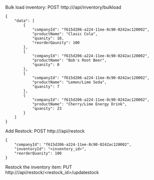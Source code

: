 Bulk load inventory: POST http://<url>/api/inventory/bulkload
```
{
    "data": [
        {
            "companyId": "f615d206-a224-11ee-8c90-0242ac120002",
            "productName": "Clasic Cola",
            "quanity": 10,
            "reorderQaunity": 100
        },
        {
            "companyId": "f615d206-a224-11ee-8c90-0242ac120002",
            "productName": "Bob's Root Beer",
            "quanity": 0
        },
        {
            "companyId": "f615d206-a224-11ee-8c90-0242ac120002",
            "productName": "Lemon/Lime Soda",
            "quanity": 7
        },
        {
            "companyId": "f615d206-a224-11ee-8c90-0242ac120002",
            "productName": "Cherry/Lime Energy Drink",
            "quanity": 23
        }
    ]
}
```

Add Restock: POST http://<url>/api/restock
```
{
    "companyId": "f615d206-a224-11ee-8c90-0242ac120002",
    "inventoryId": "<inventory_id>",
    "reorderQuanity": 100
}
```

Restock the inventory item: PUT http://<url>/api/restock/<restock_id>/updatestock